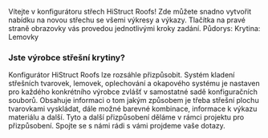 
Vítejte v konfigurátoru střech HiStruct Roofs!
Zde můžete snadno vytvořit nabídku na novou střechu se všemi výkresy a výkazy. 
Tlačítka na pravé straně obrazovky vás provedou jednotlivými kroky zadání. 
Půdorys:
Krytina:
Lemovky

### Jste výrobce střešní krytiny?

Konfigurátor HiStruct Roofs lze rozsáhle přizpůsobit. Systém kladení střešních tvarovek, lemovek, oplechování a okapového systému je nastaven pro každého konkrétního výrobce zvlášť v samostatné sadě konfiguračních souborů. Obsahuje informaci o tom jakým způsobem je třeba střešní plochu tvarovkami vyskládat, dále možné barevné kombinace, informace k výkazu materiálu a další. Tyto a další přizpůsobení děláme v rámci projektu pro přizpůsobení.
Spojte se s námi rádi s vámi projdeme vaše dotazy.
